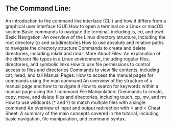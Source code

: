 ## The Command Line:
An introduction to the command line interface (CLI) and how it differs from a graphical user interface (GUI)
How to open a terminal on a Linux or macOS system
Basic commands to navigate the terminal, including ls, cd, and pwd
Basic Navigation:
An overview of the Linux directory structure, including the root directory (/) and subdirectories
How to use absolute and relative paths to navigate the directory structure
Commands to create and delete directories, including mkdir and rmdir
More About Files:
An explanation of the different file types in a Linux environment, including regular files, directories, and symbolic links
How to use file permissions to control access to files and directories
Commands to view file contents, including cat, head, and tail
Manual Pages:
How to access the manual pages for commands using the man command
An overview of the structure of a manual page and how to navigate it
How to search for keywords within a manual page using the / command
File Manipulation:
Commands to create, copy, move, and delete files and directories, including touch, cp, mv, and rm
How to use wildcards (* and ?) to match multiple files with a single command
An overview of input and output redirection with > and <
Cheat Sheet:
A summary of the main concepts covered in the tutorial, including basic navigation, file manipulation, and command syntax.